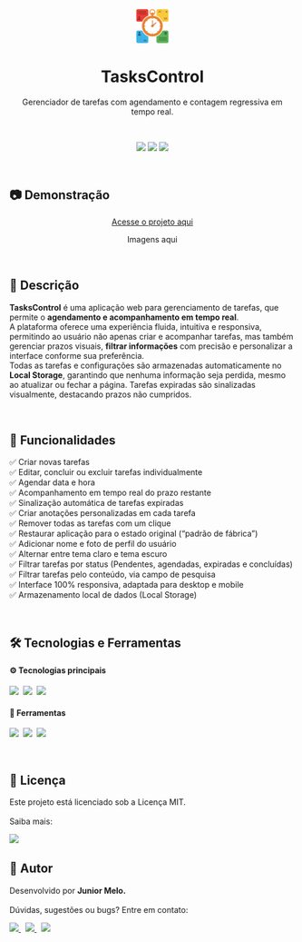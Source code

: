<p align="center">
  <img src="img/logo.png" alt="TasksControl Logo" height="60" />
</p>

<h1 align="center">TasksControl</h1>

<p align="center">Gerenciador de tarefas com agendamento e contagem regressiva em tempo real.</p><br>

<p align="center">
    <img src="https://img.shields.io/badge/HTML5-E34F26.svg?style=for-the-badge&logo=HTML5&logoColor=white" height="25"/>
    <img src="https://img.shields.io/badge/CSS-663399.svg?style=for-the-badge&logo=CSS&logoColor=white" height="25"/>
    <img src="https://img.shields.io/badge/JavaScript-F7DF1E.svg?style=for-the-badge&logo=JavaScript&logoColor=black" height="25"/>
</p><br>

## 📷 Demonstração

<p align="center">
  <a href="https://juniormelo13.github.io/tasks_control/">
    Acesse o projeto aqui
  </a>
</p>

<p align="center">Imagens aqui</p>

<br>

## 📌 Descrição

**TasksControl** é uma aplicação web para gerenciamento de tarefas, que permite o **agendamento e acompanhamento em tempo real**.<br> A plataforma oferece uma experiência fluida, intuitiva e responsiva, permitindo ao usuário não apenas criar e acompanhar tarefas, mas também gerenciar prazos visuais, **filtrar informações** com precisão e personalizar a interface conforme sua preferência.<br> Todas as tarefas e configurações são armazenadas automaticamente no **Local Storage**, garantindo que nenhuma informação seja perdida, mesmo ao atualizar ou fechar a página. Tarefas expiradas são sinalizadas visualmente, destacando prazos não cumpridos.

<br>

## 🔧 Funcionalidades

✅ Criar novas tarefas<br>
✅ Editar, concluir ou excluir tarefas individualmente<br>
✅ Agendar data e hora<br>
✅ Acompanhamento em tempo real do prazo restante<br>
✅ Sinalização automática de tarefas expiradas<br>
✅ Criar anotações personalizadas em cada tarefa<br>
✅ Remover todas as tarefas com um clique<br>
✅ Restaurar aplicação para o estado original (“padrão de fábrica”)<br>
✅ Adicionar nome e foto de perfil do usuário<br>
✅ Alternar entre tema claro e tema escuro<br>
✅ Filtrar tarefas por status (Pendentes, agendadas, expiradas e concluídas)<br>
✅ Filtrar tarefas pelo conteúdo, via campo de pesquisa<br>
✅ Interface 100% responsiva, adaptada para desktop e mobile<br>
✅ Armazenamento local de dados (Local Storage)

<br>

## 🛠️ Tecnologias e Ferramentas

#### ⚙ Tecnologias principais

  <img src="https://img.shields.io/badge/HTML5-E34F26.svg?style=for-the-badge&logo=HTML5&logoColor=white" height="25"/>&nbsp;
  <img src="https://img.shields.io/badge/CSS-663399.svg?style=for-the-badge&logo=CSS&logoColor=white" height="25"/>&nbsp;
  <img src="https://img.shields.io/badge/JavaScript-F7DF1E.svg?style=for-the-badge&logo=JavaScript&logoColor=black" height="25"/>

#### 🔨 Ferramentas

  <img src="https://img.shields.io/badge/Visual_Studio_Code-0078D4?style=for-the-badge&logo=visual%20studio%20code&logoColor=white" height="25"/>&nbsp;
  <img src="https://img.shields.io/badge/Git-F05032.svg?style=for-the-badge&logo=Git&logoColor=white" height="25"/>&nbsp;
  <img src="https://img.shields.io/badge/GitHub-181717.svg?style=for-the-badge&logo=GitHub&logoColor=white" height="25"/>

<br>

## 📄 Licença

Este projeto está licenciado sob a Licença MIT.<br><br>
Saiba mais:

<a href="./LICENSE">
    <img src="https://img.shields.io/badge/License-MIT-blue"/>
  </a>

<br>

## 👤 Autor

Desenvolvido por **Junior Melo.** <br><br>
Dúvidas, sugestões ou bugs? Entre em contato:

<a href="https://www.linkedin.com/in/juniormelo13/">
  <img src="https://img.shields.io/badge/LinkedIn-0077B5?style=for-the-badge&logo=linkedin&logoColor=white" height="25"/>
</a>&nbsp;
<a href="https://www.instagram.com/jr.dev.oficial/">
  <img src="https://img.shields.io/badge/Instagram-FF0069.svg?style=for-the-badge&logo=Instagram&logoColor=white" height="25"/>
</a>&nbsp;
<a href="mailto:jr.dev.oficial@gmail.com">
  <img src="https://img.shields.io/badge/Gmail-EA4335.svg?style=for-the-badge&logo=Gmail&logoColor=white" height="25"/>
</a>
